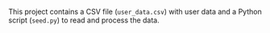 This project contains a CSV file (`user_data.csv`) with user data and a Python script (`seed.py`) to read and process the data.
